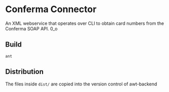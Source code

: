 Conferma Connector
==================

An XML webservice that operates over CLI to obtain card numbers from the Conferma SOAP API. 0_o

## Build

```
ant
```

## Distribution

The files inside `dist/` are copied into the version control of awt-backend




